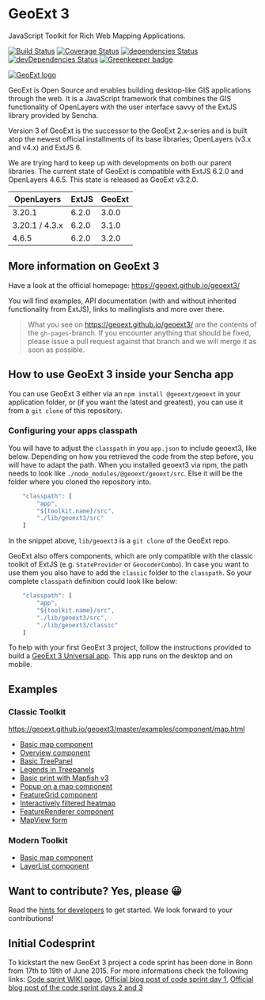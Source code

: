 # GeoExt 3

JavaScript Toolkit for Rich Web Mapping Applications.

[![Build Status](https://travis-ci.org/geoext/geoext3.svg?branch=master)](https://travis-ci.org/geoext/geoext3)
[![Coverage Status](https://coveralls.io/repos/geoext/geoext3/badge.svg?branch=master&service=github)](https://coveralls.io/github/geoext/geoext3?branch=master)
[![dependencies Status](https://david-dm.org/geoext/geoext3/status.svg)](https://david-dm.org/geoext/geoext3)
[![devDependencies Status](https://david-dm.org/geoext/geoext3/dev-status.svg)](https://david-dm.org/geoext/geoext3?type=dev)
[![Greenkeeper badge](https://badges.greenkeeper.io/geoext/geoext3.svg)](https://greenkeeper.io/)

[![GeoExt logo](https://geoext.github.io/geoext3/website-resources/img/GeoExt-logo.png)](https://geoext.github.io/geoext3/)

GeoExt is Open Source and enables building desktop-like GIS applications through the web. It is a JavaScript framework that combines the GIS functionality of OpenLayers with the user interface savvy of the ExtJS library provided by Sencha.

Version 3 of GeoExt is the successor to the GeoExt 2.x-series and is built atop the newest official installments of its base libraries; OpenLayers (v3.x and v4.x) and ExtJS 6.

We are trying hard to keep up with developments on both our parent libraries.
The current state of GeoExt is compatible with ExtJS 6.2.0 and OpenLayers 4.6.5. This state is released as GeoExt v3.2.0.

| OpenLayers       | ExtJS | GeoExt |
| ---------------- | ----- | ------ |
| 3.20.1           | 6.2.0 | 3.0.0  |
| 3.20.1 / 4.3.x   | 6.2.0 | 3.1.0  |
| 4.6.5            | 6.2.0 | 3.2.0  |

## More information on GeoExt 3

Have a look at the official homepage: https://geoext.github.io/geoext3/

You will find examples, API documentation (with and without inherited functionality from ExtJS), links to mailinglists and more over there.

> What you see on https://geoext.github.io/geoext3/ are the contents of the `gh-pages`-branch. If you encounter anything that should be fixed, please issue a pull request against that branch and we will merge it as soon as possible.

## How to use GeoExt 3 inside your Sencha app

You can use GeoExt 3 either via an `npm install @geoext/geoext` in your application folder, or (if you want the latest and greatest), you can use it from a `git clone` of this repository.

### Configuring your apps classpath

You will have to adjust the `classpath` in you `app.json` to include geoext3, like below.
Depending on how you retrieved the code from the step before, you will have to adapt the path.
When you installed geoext3 via npm, the path needs to look like `./node_modules/@geoext/geoext/src`.
Else it will be the folder where you cloned the repository into.

```javascript
    "classpath": [
        "app",
        "${toolkit.name}/src",
        "./lib/geoext3/src"
    ]
```

In the snippet above, `lib/geoext3` is a `git clone` of the GeoExt repo.

GeoExt also offers components, which are only compatible with the classic
toolkit of ExtJS (e.g. `StateProvider` or `GeocoderCombo`).
In case you want to use them you also have to add the `classic` folder to the
`classpath`. So your complete `classpath` definition could look like below:

```javascript
    "classpath": [
        "app",
        "${toolkit.name}/src",
        "./lib/geoext3/src",
        "./lib/geoext3/classic"
    ]
```

To help with your first GeoExt 3 project, follow the instructions provided to build a [GeoExt 3 Universal app](universal-app.md). This app runs on the desktop and on mobile.

## Examples

### Classic Toolkit

https://geoext.github.io/geoext3/master/examples/component/map.html

* [Basic map component](https://geoext.github.io/geoext3/master/examples/component/map.html)
* [Overview component](https://geoext.github.io/geoext3/master/examples/component/overviewMap.html)
* [Basic TreePanel](https://geoext.github.io/geoext3/master/examples/tree/panel.html)
* [Legends in Treepanels](https://geoext.github.io/geoext3/master/examples/tree/tree-legend-simple.html)
* [Basic print with Mapfish v3](http://rawgit.com/geoext/geoext3/master/examples/print/basic-mapfish.html)
* [Popup on a map component](https://geoext.github.io/geoext3/master/examples/popup/gx-popup.html)
* [FeatureGrid component](https://geoext.github.io/geoext3/master/examples/features/grid.html)
* [Interactively filtered heatmap](https://geoext.github.io/geoext3/master/examples/filtered-heatmap/filtered-heatmap.html)
* [FeatureRenderer component](https://geoext.github.io/geoext3/master/examples/renderer/renderer.html)
* [MapView form](https://geoext.github.io/geoext3/master/examples/mapviewform/mapviewform.html)

### Modern Toolkit

* [Basic map component ](https://geoext.github.io/geoext3/master/examples/modern-map/modern-map.html)
* [LayerList component ](https://geoext.github.io/geoext3/master/examples/modern-layerlist/modern-layerlist.html)


## Want to contribute? Yes, please 😀

Read the [hints for developers](CONTRIBUTING.md) to get started. We look forward
to your contributions!

## Initial Codesprint

To kickstart the new GeoExt 3 project a code sprint has been done in Bonn from 17th to 19th of June 2015. For more informations check the following links:  [Code sprint WIKI page](https://github.com/geoext/geoext3/wiki/GeoExt-3-Codesprint), [Official blog post of code sprint day 1](http://geoext.blogspot.de/2015/06/geoext-is-getting-3.html), [Official blog post of the code sprint days 2 and 3](http://geoext.blogspot.de/2015/06/geoext-3-codesprint-day-2-and-3.html)
